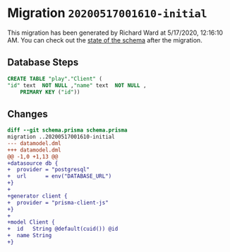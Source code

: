 # Migration `20200517001610-initial`

This migration has been generated by Richard Ward at 5/17/2020, 12:16:10 AM.
You can check out the [state of the schema](./schema.prisma) after the migration.

## Database Steps

```sql
CREATE TABLE "play"."Client" (
"id" text  NOT NULL ,"name" text  NOT NULL ,
    PRIMARY KEY ("id"))
```

## Changes

```diff
diff --git schema.prisma schema.prisma
migration ..20200517001610-initial
--- datamodel.dml
+++ datamodel.dml
@@ -1,0 +1,13 @@
+datasource db {
+  provider = "postgresql"
+  url      = env("DATABASE_URL")
+}
+
+generator client {
+  provider = "prisma-client-js"
+}
+
+model Client {
+  id   String @default(cuid()) @id
+  name String
+}
```


